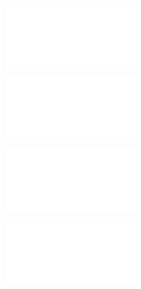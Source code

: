 ![@](steps/file.c1bdfa2d.md)

![@](steps/_.57726d9b.md)

![@](steps/file.0d148dcb.md)

![@](steps/_.eadefa9d.md)
